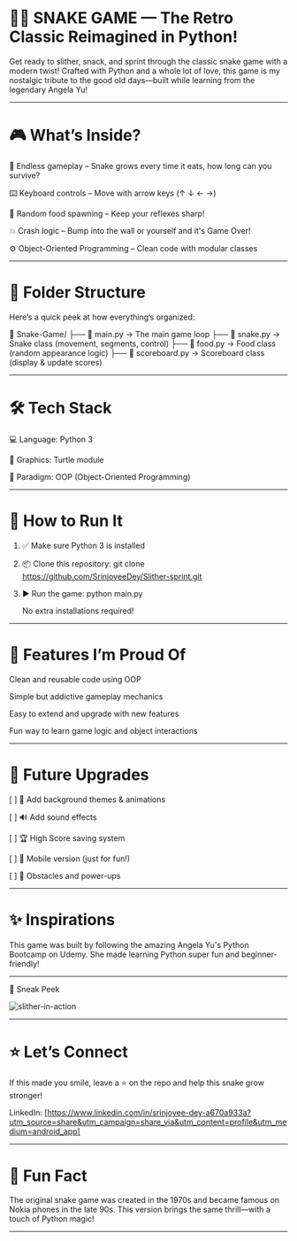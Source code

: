 # 🐍✨ SNAKE GAME — The Retro Classic Reimagined in Python!

Get ready to slither, snack, and sprint through the classic snake game with a modern twist!
Crafted with Python and a whole lot of love, this game is my nostalgic tribute to the good old days—built while learning from the legendary Angela Yu!


---

# 🎮 What’s Inside?

🔁 Endless gameplay – Snake grows every time it eats, how long can you survive?

⌨️ Keyboard controls – Move with arrow keys (↑ ↓ ← →)

🍎 Random food spawning – Keep your reflexes sharp!

💥 Crash logic – Bump into the wall or yourself and it's Game Over!

⚙️ Object-Oriented Programming – Clean code with modular classes



---

# 📂 Folder Structure

Here’s a quick peek at how everything’s organized:

📁 Snake-Game/
├── 🐍 main.py → The main game loop
├── 🐍 snake.py → Snake class (movement, segments, control)
├── 🐍 food.py → Food class (random appearance logic)
├── 🐍 scoreboard.py → Scoreboard class (display & update scores)


---

# 🛠️ Tech Stack

💻 Language: Python 3

🎨 Graphics: Turtle module

🧠 Paradigm: OOP (Object-Oriented Programming)



---

# 🚀 How to Run It

1. ✅ Make sure Python 3 is installed


2. 📦 Clone this repository:  git clone https://github.com/SrinjoyeeDey/Slither-sprint.git


3. ▶️ Run the game:  python main.py



    No extra installations required!


---

# 🌟 Features I’m Proud Of

Clean and reusable code using OOP

Simple but addictive gameplay mechanics

Easy to extend and upgrade with new features

Fun way to learn game logic and object interactions



---

# 🧪 Future Upgrades

[ ] 🌈 Add background themes & animations

[ ] 🔊 Add sound effects

[ ] 🏆 High Score saving system

[ ] 📱 Mobile version (just for fun!)

[ ] 🧩 Obstacles and power-ups



---

# ✨ Inspirations

This game was built by following the amazing Angela Yu's Python Bootcamp on Udemy.
She made learning Python super fun and beginner-friendly!


---

📸 Sneak Peek

![slither-in-action](https://github.com/user-attachments/assets/584d5f7d-5bf0-4bf2-9f2e-676be78b677e)



---

# ⭐ Let’s Connect

If this made you smile, leave a ⭐ on the repo and help this snake grow stronger!

LinkedIn: [https://www.linkedin.com/in/srinjoyee-dey-a670a933a?utm_source=share&utm_campaign=share_via&utm_content=profile&utm_medium=android_app]




---

# 🧠 Fun Fact

The original snake game was created in the 1970s and became famous on Nokia phones in the late 90s. This version brings the same thrill—with a touch of Python magic!


---
